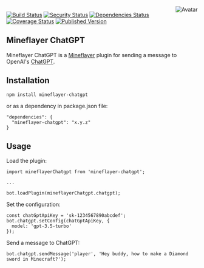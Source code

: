 <img align="right" src="https://raw.github.com/cliffano/mineflayer-chatgpt/master/avatar.jpg" alt="Avatar"/>

[![Build Status](https://github.com/cliffano/mineflayer-chatgpt/workflows/CI/badge.svg)](https://github.com/cliffano/mineflayer-chatgpt/actions?query=workflow%3ACI)
[![Security Status](https://snyk.io/test/github/cliffano/mineflayer-chatgpt/badge.svg)](https://snyk.io/test/github/cliffano/mineflayer-chatgpt)
[![Dependencies Status](https://img.shields.io/librariesio/release/npm/mineflayer-chatgpt)](https://libraries.io/github/cliffano/mineflayer-chatgpt)
[![Coverage Status](https://img.shields.io/coveralls/cliffano/mineflayer-chatgpt.svg)](https://coveralls.io/r/cliffano/mineflayer-chatgpt?branch=master)
[![Published Version](https://img.shields.io/npm/v/mineflayer-chatgpt.svg)](http://www.npmjs.com/package/mineflayer-chatgpt)
<br/>

Mineflayer ChatGPT
------------------

Mineflayer ChatGPT is a [Mineflayer](https://github.com/PrismarineJS/mineflayer) plugin for sending a message to OpenAI's [ChatGPT](https://chat.openai.com/).

Installation
------------

    npm install mineflayer-chatgpt

or as a dependency in package.json file:

    "dependencies": {
      "mineflayer-chatgpt": "x.y.z"
    }

Usage
-----

Load the plugin:

    import mineflayerChatgpt from 'mineflayer-chatgpt';

    ...

    bot.loadPlugin(mineflayerChatgpt.chatgpt);

Set the configuration:

    const chatGptApiKey = 'sk-1234567890abcdef';
    bot.chatgpt.setConfig(chatGptApiKey, {
      model: 'gpt-3.5-turbo'
    });

Send a message to ChatGPT:

    bot.chatgpt.sendMessage('player', 'Hey buddy, how to make a Diamond sword in Minecraft?');
